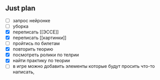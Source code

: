 ## Just plan
- [ ] запрос нейронке
- [ ] уборка
- [x] переписать [[ЭССЕ]]
- [x] переписать [[картинки]]
- [ ] пройтись по билетам 
- [x] повторить теорию
- [x] посмотреть ролики по телрии
- [x] найти практику по теории
- [ ] в игре можно добавить элементы которые будут просить что-то написать,
